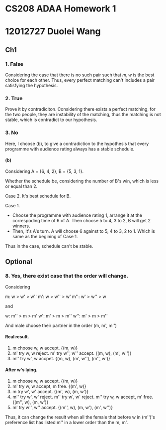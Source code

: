 # CS208 ADAA Homework 1 
# 12012727 Duolei Wang

## Ch1

### 1. False

Considering the case that there is no such pair such that $m, w$ is the best choice for each other. Thus, every perfect matching can't includes a pair satisfying the hypothesis.

### 2. True

Prove it by contradiciton. Considering there exists a perfect matching, for the two people, they are instability of the matching, thus the matching is not stable, which is contradict to our hypothesis.

### 3. No
Here, I choose (b), to give a contradiction to the hypothesis that every programme with audience rating always has a stable schedule.

#### (b)
Considering A = {6, 4, 2}, B = {5, 3, 1}. 

Whether the schedule be, considering the number of B's win, which is less or equal than 2.

Case 2. It's best schedule for B.

Case 1. 
- Choose the programme with audience rating 1, arrange it at the correspoding time of 6 of A. Then choose 5 to 4, 3 to 2, B will get 2 winners.
- Then, it's A's turn. A will choose 6 against to 5, 4 to 3, 2 to 1. Which is same as the begining of Case 1.


Thus in the case, schedule can't be stable.

## Optional

### 8. Yes, there exist case that the order will change.

Considering

m: w > w' > w''
m': w > w'' > w'
m'': w' > w'' > w

and 

w: m'' > m > m'
w': m' > m > m''
w'': m' > m > m''

And male choose their partner in the order (m, m', m'')

#### Real result.
1. m choose w, w accept. 
   {(m, w)}
2. m' try w, w reject. 
   m' try w'', w'' accept.
   {(m, w), (m', w'')}
3. m'' try w', w accpet.
   {(m, w), (m', w''), (m'', w')}

#### After w's lying.
1. m choose w, w accept.
   {(m, w)}
2. m' try w, w accept, m free.
   {(m', w)}
3. m try w', w' accept.
   {(m', w), (m, w')}
4. m'' try w', w' reject. 
   m'' try w', w' reject. 
   m'' try w, w accept, m' free.
   {(m'', w), (m, w')}
5. m' try w'', w'' accept.
   {(m'', w), (m, w'), (m', w'')}

Thus, it can change the result when all the female that before w in (m'')'s preference list has listed m'' in a lower order than the m, m'.